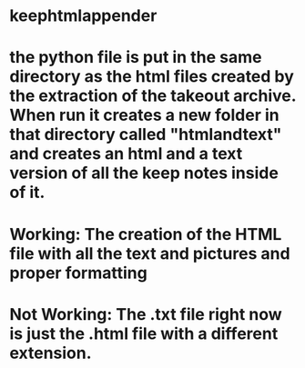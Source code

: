 # keephtmlappender


# the python file is put in the same directory as the html files created by the extraction of the takeout archive. When run it creates a new folder in that directory called "htmlandtext" and creates an html and a text version of all the keep notes inside of it.


# Working: The creation of the HTML file with all the text and pictures and proper formatting

# Not Working: The .txt file right now is just the .html file with a different extension.
